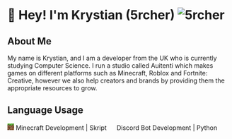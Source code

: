 <h1 align="left">👋 Hey! I'm Krystian (5rcher) <img src="https://komarev.com/ghpvc/?username=5rcher&label=Profile%20views&color=0e75b6&style=flat" alt="5rcher" /> </h1>


## About Me

My name is Krystian, and I am a developer from the UK who is currently studying Computer Science. I run a studio called Auitenti which makes games on different platforms such as Minecraft, Roblox and Fortnite: Creative, however we also help creators and brands by providing them the appropriate resources to grow.

## Language Usage

<img width=15 height=15 alt="MC" src="/assets/mclaunchericon.png"> Minecraft Development | Skript
<img width=15 height=15 src="https://skillicons.dev/icons?i=discord"> Discord Bot Development | Python

